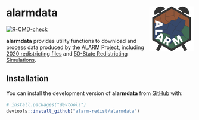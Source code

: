 
<!-- README.md is generated from README.Rmd. Please edit that file -->

# alarmdata <a href="https://alarm-redist.github.io/alarmdata/"><img src="man/figures/logo.png" align="right" height="120" /></a>

<!-- badges: start -->

[![R-CMD-check](https://github.com/alarm-redist/alarmdata/workflows/R-CMD-check/badge.svg)](https://github.com/alarm-redist/alarmdata/actions)
<!-- badges: end -->

**alarmdata** provides utility functions to download and process data
produced by the ALARM Project, including [2020 redistricting
files](https://alarm-redist.github.io/posts/2021-08-10-census-2020/) and
[50-State Redistricting
Simulations](https://doi.org/10.7910/DVN/SLCD3E).

## Installation

You can install the development version of **alarmdata** from
[GitHub](https://github.com/) with:

``` r
# install.packages("devtools")
devtools::install_github("alarm-redist/alarmdata")
```
